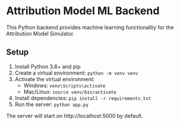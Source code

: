 
# Attribution Model ML Backend

This Python backend provides machine learning functionality for the Attribution Model Simulator.

## Setup

1. Install Python 3.8+ and pip
2. Create a virtual environment: `python -m venv venv`
3. Activate the virtual environment:
   - Windows: `venv\Scripts\activate`
   - Mac/Linux: `source venv/bin/activate`
4. Install dependencies: `pip install -r requirements.txt`
5. Run the server: `python app.py`

The server will start on http://localhost:5000 by default.
